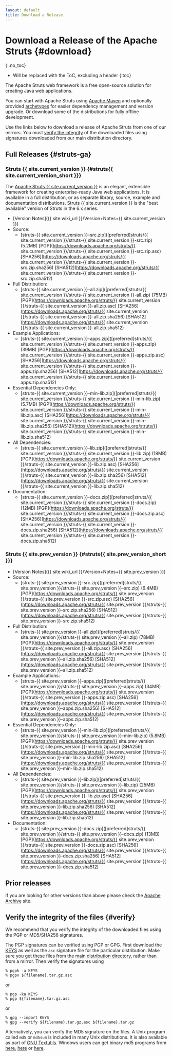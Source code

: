```yaml
---
layout: default
title: Download a Release
---
```


# Download a Release of the Apache Struts {#download}
{:.no_toc}

* Will be replaced with the ToC, excluding a header
{:toc}

The Apache Struts web framework is a free open-source solution for creating Java web applications.

You can start with Apache Struts using [Apache Maven](//maven.apache.org) and optionally provided
[archetypes](/maven-archetypes) for easier dependency management and version upgrade.
Or download some of the distributions for fully offline development.

Use the links below to download a release of Apache Struts from one of our mirrors. You must
[verify the integrity](#verify) of the downloaded files using signatures downloaded from our
main distribution directory.

## Full Releases {#struts-ga}

### Struts {{ site.current_version }} {#struts{{ site.current_version_short }}}

The [Apache Struts {{ site.current_version }}](//struts.apache.org)  is an elegant, extensible framework
for creating enterprise-ready Java web applications. It is available in a full distribution, or as separate library, 
source, example and documentation distributions. Struts {{ site.current_version }} is the "best available" 
version of Struts in the 6.x series.

- [Version Notes]({{ site.wiki_url }}/Version+Notes+{{ site.current_version }})
- Source:
  - [struts-{{ site.current_version }}-src.zip]([preferred]struts/{{ site.current_version }}/struts-{{ site.current_version }}-src.zip) (5.2MB)
    [PGP](https://downloads.apache.org/struts/{{ site.current_version }}/struts-{{ site.current_version }}-src.zip.asc)
    [SHA256](https://downloads.apache.org/struts/{{ site.current_version }}/struts-{{ site.current_version }}-src.zip.sha256)
    [SHA512](https://downloads.apache.org/struts/{{ site.current_version }}/struts-{{ site.current_version }}-src.zip.sha512)
- Full Distribution:
  - [struts-{{ site.current_version }}-all.zip]([preferred]struts/{{ site.current_version }}/struts-{{ site.current_version }}-all.zip) (75MB)
    [PGP](https://downloads.apache.org/struts/{{ site.current_version }}/struts-{{ site.current_version }}-all.zip.asc)
    [SHA256](https://downloads.apache.org/struts/{{ site.current_version }}/struts-{{ site.current_version }}-all.zip.sha256)
    [SHA512](https://downloads.apache.org/struts/{{ site.current_version }}/struts-{{ site.current_version }}-all.zip.sha512)
- Example Applications:
  - [struts-{{ site.current_version }}-apps.zip]([preferred]struts/{{ site.current_version }}/struts-{{ site.current_version }}-apps.zip) (39MB)
    [PGP](https://downloads.apache.org/struts/{{ site.current_version }}/struts-{{ site.current_version }}-apps.zip.asc)
    [SHA256](https://downloads.apache.org/struts/{{ site.current_version }}/struts-{{ site.current_version }}-apps.zip.sha256)
    [SHA512](https://downloads.apache.org/struts/{{ site.current_version }}/struts-{{ site.current_version }}-apps.zip.sha512)
- Essential Dependencies Only:
  - [struts-{{ site.current_version }}-min-lib.zip]([preferred]struts/{{ site.current_version }}/struts-{{ site.current_version }}-min-lib.zip) (5.7MB)
    [PGP](https://downloads.apache.org/struts/{{ site.current_version }}/struts-{{ site.current_version }}-min-lib.zip.asc)
    [SHA256](https://downloads.apache.org/struts/{{ site.current_version }}/struts-{{ site.current_version }}-min-lib.zip.sha256)
    [SHA512](https://downloads.apache.org/struts/{{ site.current_version }}/struts-{{ site.current_version }}-min-lib.zip.sha512)
- All Dependencies:
  - [struts-{{ site.current_version }}-lib.zip]([preferred]struts/{{ site.current_version }}/struts-{{ site.current_version }}-lib.zip) (18MB)
    [PGP](https://downloads.apache.org/struts/{{ site.current_version }}/struts-{{ site.current_version }}-lib.zip.asc)
    [SHA256](https://downloads.apache.org/struts/{{ site.current_version }}/struts-{{ site.current_version }}-lib.zip.sha256)
    [SHA512](https://downloads.apache.org/struts/{{ site.current_version }}/struts-{{ site.current_version }}-lib.zip.sha512)
- Documentation:
  - [struts-{{ site.current_version }}-docs.zip]([preferred]struts/{{ site.current_version }}/struts-{{ site.current_version }}-docs.zip) (12MB)
    [PGP](https://downloads.apache.org/struts/{{ site.current_version }}/struts-{{ site.current_version }}-docs.zip.asc)
    [SHA256](https://downloads.apache.org/struts/{{ site.current_version }}/struts-{{ site.current_version }}-docs.zip.sha256)
    [SHA512](https://downloads.apache.org/struts/{{ site.current_version }}/struts-{{ site.current_version }}-docs.zip.sha512)

### Struts {{ site.prev_version }} {#struts{{ site.prev_version_short }}}

- [Version Notes]({{ site.wiki_url }}/Version+Notes+{{ site.prev_version }})
- Source:
  - [struts-{{ site.prev_version }}-src.zip]([preferred]struts/{{ site.prev_version }}/struts-{{ site.prev_version }}-src.zip) (6.4MB)
    [PGP](https://downloads.apache.org/struts/{{ site.prev_version }}/struts-{{ site.prev_version }}-src.zip.asc)
    [SHA256](https://downloads.apache.org/struts/{{ site.prev_version }}/struts-{{ site.prev_version }}-src.zip.sha256)
    [SHA512](https://downloads.apache.org/struts/{{ site.prev_version }}/struts-{{ site.prev_version }}-src.zip.sha512)
- Full Distribution:
  - [struts-{{ site.prev_version }}-all.zip]([preferred]struts/{{ site.prev_version }}/struts-{{ site.prev_version }}-all.zip) (78MB)
    [PGP](https://downloads.apache.org/struts/{{ site.prev_version }}/struts-{{ site.prev_version }}-all.zip.asc)
    [SHA256](https://downloads.apache.org/struts/{{ site.prev_version }}/struts-{{ site.prev_version }}-all.zip.sha256)
    [SHA512](https://downloads.apache.org/struts/{{ site.prev_version }}/struts-{{ site.prev_version }}-all.zip.sha512)
- Example Applications:
  - [struts-{{ site.prev_version }}-apps.zip]([preferred]struts/{{ site.prev_version }}/struts-{{ site.prev_version }}-apps.zip) (34MB)
    [PGP](https://downloads.apache.org/struts/{{ site.prev_version }}/struts-{{ site.prev_version }}-apps.zip.asc)
    [SHA256](https://downloads.apache.org/struts/{{ site.prev_version }}/struts-{{ site.prev_version }}-apps.zip.sha256)
    [SHA512](https://downloads.apache.org/struts/{{ site.prev_version }}/struts-{{ site.prev_version }}-apps.zip.sha512)
- Essential Dependencies Only:
  - [struts-{{ site.prev_version }}-min-lib.zip]([preferred]struts/{{ site.prev_version }}/struts-{{ site.prev_version }}-min-lib.zip) (5.8MB)
    [PGP](https://downloads.apache.org/struts/{{ site.prev_version }}/struts-{{ site.prev_version }}-min-lib.zip.asc)
    [SHA256](https://downloads.apache.org/struts/{{ site.prev_version }}/struts-{{ site.prev_version }}-min-lib.zip.sha256)
    [SHA512](https://downloads.apache.org/struts/{{ site.prev_version }}/struts-{{ site.prev_version }}-min-lib.zip.sha512)
- All Dependencies:
  - [struts-{{ site.prev_version }}-lib.zip]([preferred]struts/{{ site.prev_version }}/struts-{{ site.prev_version }}-lib.zip) (25MB)
    [PGP](https://downloads.apache.org/struts/{{ site.prev_version }}/struts-{{ site.prev_version }}-lib.zip.asc)
    [SHA256](https://downloads.apache.org/struts/{{ site.prev_version }}/struts-{{ site.prev_version }}-lib.zip.sha256)
    [SHA512](https://downloads.apache.org/struts/{{ site.prev_version }}/struts-{{ site.prev_version }}-lib.zip.sha512)
- Documentation:
  - [struts-{{ site.prev_version }}-docs.zip]([preferred]struts/{{ site.prev_version }}/struts-{{ site.prev_version }}-docs.zip) (13MB)
    [PGP](https://downloads.apache.org/struts/{{ site.prev_version }}/struts-{{ site.prev_version }}-docs.zip.asc)
    [SHA256](https://downloads.apache.org/struts/{{ site.prev_version }}/struts-{{ site.prev_version }}-docs.zip.sha256)
    [SHA512](https://downloads.apache.org/struts/{{ site.prev_version }}/struts-{{ site.prev_version }}-docs.zip.sha512)

## Prior releases

If you are looking for other versions than above please check the <a href="https://archive.apache.org/dist/struts/">Apache Archive</a> site.

## Verify the integrity of the files {#verify}

We recommend that you verify the integrity of the downloaded files using the PGP or MD5/SHA256 signatures.

The PGP signatures can be verified using PGP or GPG. First download the [KEYS](//downloads.apache.org/struts/KEYS) 
as well as the <code>asc</code> signature file for the particular distribution. Make sure you get these files from 
the [main distribution directory](//downloads.apache.org/struts/), rather than from a mirror.
Then verify the signatures using

```
% pgpk -a KEYS
% pgpv ${filename}.tar.gz.asc
```
or
```
% pgp -ka KEYS
% pgp ${filename}.tar.gz.asc
```
or
```
% gpg --import KEYS
% gpg --verify ${filename}.tar.gz.asc ${filename}.tar.gz
```

Alternatively, you can verify the MD5 signature on the files. A Unix program called `md5` or `md5sum` is included
in many Unix distributions. It is also available as part of [GNU Textutils](https://www.gnu.org/software/textutils/textutils.html).
Windows users can get binary md5 programs from [here](https://www.fourmilab.ch/md5/), [here](http://www.pc-tools.net/win32/freeware/console/)
or [here](https://www.slavasoft.com/fsum/).
